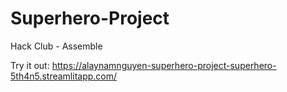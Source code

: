# Superhero-Project
Hack Club - Assemble

Try it out:
https://alaynamnguyen-superhero-project-superhero-5th4n5.streamlitapp.com/
